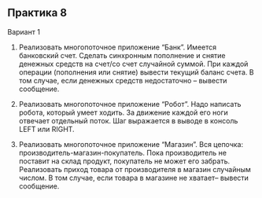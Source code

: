 ## Практика 8

Вариант 1

1.	Реализовать многопоточное приложение “Банк”. Имеется банковский счет. Сделать синхронным пополнение и снятие денежных средств на счет/со счет случайной суммой. При каждой операции (пополнения или снятие) вывести текущий баланс счета. В том случае, если денежных средств недостаточно – вывести сообщение.

2.	Реализовать многопоточное приложение “Робот”. Надо написать робота, который умеет ходить. За движение каждой его ноги отвечает отдельный поток. Шаг выражается в выводе в консоль LEFT или RIGHT. 

3.	Реализовать многопоточное приложение “Магазин”. Вся цепочка: производитель-магазин-покупатель. Пока производитель не поставит на склад продукт, покупатель не может его забрать. Реализовать приход товара от производителя в магазин случайным числом. В том случае, если товара в магазине не хватает– вывести сообщение.
